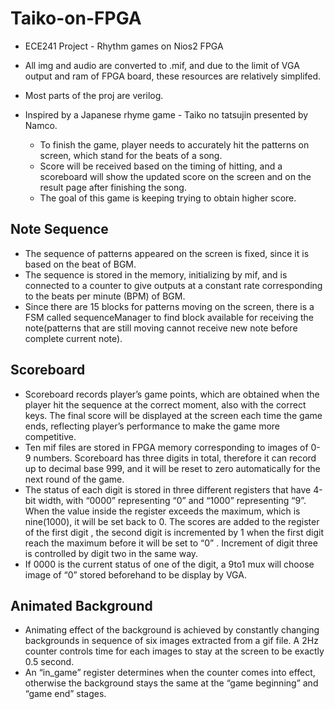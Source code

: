 # Taiko-on-FPGA
* ECE241 Project - Rhythm games on Nios2 FPGA
* All img and audio are converted to .mif, and due to the limit of VGA output and ram of FPGA board, these resources are relatively simplifed.
* Most parts of the proj are verilog.

* Inspired by a Japanese rhyme game - Taiko no tatsujin presented by Namco.  
  - To finish the game, player needs to accurately hit the patterns on screen, which stand for the beats of a song. 
  - Score will be received based on the timing of hitting, and a scoreboard will show the updated score on the screen and on the result page after finishing the song. 
  - The goal of this game is keeping trying to obtain higher score.

## Note Sequence
* The sequence of patterns appeared on the screen is fixed, since it is based on the beat of BGM. 
* The sequence is stored in the memory, initializing by mif, and is connected to a counter to give outputs at a constant rate corresponding to the beats per minute (BPM) of BGM. 
* Since there are 15 blocks for patterns moving on the screen, there is a FSM called sequenceManager to find block available for receiving the note(patterns that are still moving cannot receive new note before complete current note).

## Scoreboard
* Scoreboard records player’s game points, which are obtained when the player hit the sequence at the correct moment, also with the correct keys. The final score will be displayed at the screen each time the game ends, reflecting player’s performance to make the game more competitive. 
* Ten mif files are stored in FPGA memory corresponding to images of 0-9 numbers. Scoreboard has three digits in total, therefore it can record up to decimal base 999, and it will be reset to zero automatically for the next round of the game. 
* The status of each digit is stored in three different registers that have 4-bit width, with “0000” representing “0” and “1000” representing “9”. When the value inside the register exceeds the maximum, which is nine(1000), it will be set back to 0. The scores are added to the register of the first digit , the second digit is incremented by 1 when the first digit reach the maximum before it will be set to “0” . Increment of digit three is controlled by digit two in the same way.
* If 0000 is the current status of one of the digit, a 9to1 mux will choose image of  “0” stored beforehand to be display by VGA.

## Animated Background 
* Animating effect of the background is achieved by constantly changing backgrounds in sequence of six images extracted from a gif file. A 2Hz counter controls time for each images to stay at the screen to be exactly 0.5 second. 
* An “in_game” register determines when the counter comes into effect, otherwise the background stays the same at the “game beginning” and “game end” stages. 
